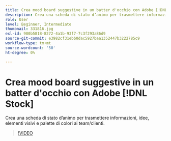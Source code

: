 ```yaml
---
title: Crea mood board suggestive in un batter d'occhio con Adobe [!DNL Stock]
description: Crea una scheda di stato d’animo per trasmettere informazioni, idee, elementi visivi e palette di colori ai team/clienti
role: User
level: Beginner, Intermediate
thumbnail: 331816.jpg
exl-id: 980b5818-8272-4a1b-93f7-7c3f293a86d9
source-git-commit: e3982cf31ebb0dac5927baa1352447b3222785c9
workflow-type: tm+mt
source-wordcount: '50'
ht-degree: 0%

---
```


# Crea mood board suggestive in un batter d&#39;occhio con Adobe [!DNL Stock]

Crea una scheda di stato d’animo per trasmettere informazioni, idee, elementi visivi e palette di colori ai team/clienti.

>[!VIDEO](https://video.tv.adobe.com/v/331816?hidetitle=true)

